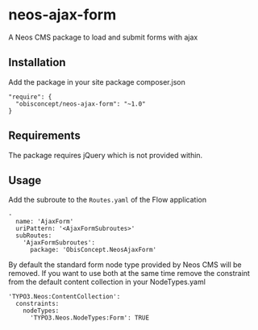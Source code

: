 # neos-ajax-form
A Neos CMS package to load and submit forms with ajax

## Installation
Add the package in your site package composer.json

```
"require": {
  "obisconcept/neos-ajax-form": "~1.0"
}
```

## Requirements
The package requires jQuery which is not provided within.

## Usage
Add the subroute to the `Routes.yaml` of the Flow application

```
-
  name: 'AjaxForm'
  uriPattern: '<AjaxFormSubroutes>'
  subRoutes:
    'AjaxFormSubroutes':
      package: 'ObisConcept.NeosAjaxForm'
```

By default the standard form node type provided by Neos CMS will be removed. If you want to use both at the same time remove the constraint from the default content collection in your NodeTypes.yaml

```
'TYPO3.Neos:ContentCollection':
  constraints:
    nodeTypes:
      'TYPO3.Neos.NodeTypes:Form': TRUE
```
